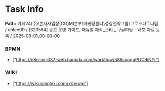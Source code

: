 # Task Info

**Path:** 카페24(주)\본사사업장\[CG]MI본부\마케팅센터\성장전략그룹\그로스파트너팀 / dhlee09 / [323594] 광고 운영 가이드, 매뉴얼 제작_관리 _ 구글마당 - 배포 자료 등록 / 2025-09-01_00-00-00

### BPMN
- ["https://n8n-mi-037-web.hanpda.com/workflow/58RconqqPOC9iNYr"]

### WIKI
- ["https://wiki.simplexi.com/x/bvwip"]

